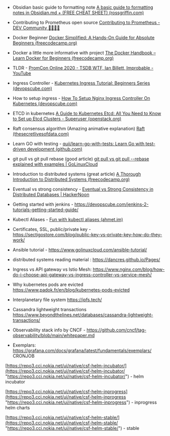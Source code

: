 - Obsidian basic guide to formatting note [A basic guide to formatting notes in Obsidian.md + (FREE CHEAT SHEET) (rossgriffin.com)](https://rossgriffin.com/tutorials/obsidian-basics-guide/)

- Contributing to Prometheus open source [Contributing to Prometheus - DEV Community 👩‍💻👨‍💻](https://dev.to/asquare14/contributing-to-prometheus-5f11)
- Docker Beginner [Docker Simplified: A Hands-On Guide for Absolute Beginners (freecodecamp.org)](https://www.freecodecamp.org/news/docker-simplified-96639a35ff36/)

- Docker a little more informative with project [The Docker Handbook – Learn Docker for Beginners (freecodecamp.org)](https://www.freecodecamp.org/news/the-docker-handbook/)

- TLDR - [PromCon Online 2020 - TSDB WTF, Ian Billett, Improbable - YouTube](https://www.youtube.com/watch?v=zTH7DKAWqHc&t=3s)

- Ingress Controller - [Kubernetes Ingress Tutorial: Beginners Series (devopscube.com)](https://devopscube.com/kubernetes-ingress-tutorial/)

- How to setup ingress - [How To Setup Nginx Ingress Controller On Kubernetes (devopscube.com)](https://devopscube.com/setup-ingress-kubernetes-nginx-controller/)
-  ETCD in kubernetes [A Guide to Kubernetes Etcd: All You Need to Know to Set up Etcd Clusters - Superuser (openstack.org)](https://superuser.openstack.org/articles/a-guide-to-kubernetes-etcd-all-you-need-to-know-to-set-up-etcd-clusters/)

- Raft consensus algorithm (Amazing animative explanation) [Raft (thesecretlivesofdata.com)](http://thesecretlivesofdata.com/raft/)

- Learn GO with testing - [quii/learn-go-with-tests: Learn Go with test-driven development (github.com)](https://github.com/quii/learn-go-with-tests)
- git pull vs git pull rebase (good article) [git pull vs git pull --rebase explained with examples | GoLinuxCloud](https://www.golinuxcloud.com/git-pull-vs-git-pull-rebase/)

- Introduction to distributed systems (great article) [A Thorough Introduction to Distributed Systems (freecodecamp.org)](https://www.freecodecamp.org/news/a-thorough-introduction-to-distributed-systems-3b91562c9b3c/)

- Eventual vs strong consistency - [Eventual vs Strong Consistency in Distributed Databases | HackerNoon](https://hackernoon.com/eventual-vs-strong-consistency-in-distributed-databases-282fdad37cf7) 

- Getting started with jenkins -  https://devopscube.com/jenkins-2-tutorials-getting-started-guide/
- Kubectl Aliases - [Fun with kubectl aliases (ahmet.im)](https://ahmet.im/blog/kubectl-aliases/)

- Certificates, SSL, public/private key - https://sectigostore.com/blog/public-key-vs-private-key-how-do-they-work/
- Ansible tutorial - https://www.golinuxcloud.com/ansible-tutorial/
- distributed systems  reading material : https://dancres.github.io/Pages/
- Ingress vs API gateway vs Istio Mesh: https://www.nginx.com/blog/how-do-i-choose-api-gateway-vs-ingress-controller-vs-service-mesh/
- Why kubernetes pods are evicted https://www.padok.fr/en/blog/kubernetes-pods-evicted
- Interplanetary file system https://ipfs.tech/
- Cassandra lightweight transactions https://www.beyondthelines.net/databases/cassandra-lightweight-transactions/
- Observability stack info by CNCF - https://github.com/cncf/tag-observability/blob/main/whitepaper.md
- Exemplars: https://grafana.com/docs/grafana/latest/fundamentals/exemplars/
CRONJOB

[https://repo3.cci.nokia.net/ui/native/csf-helm-incubator/](https://repo3.cci.nokia.net/ui/native/csf-helm-incubator/ "https://repo3.cci.nokia.net/ui/native/csf-helm-incubator/") - helm incubator

[https://repo3.cci.nokia.net/ui/native/csf-helm-inprogress](https://repo3.cci.nokia.net/ui/native/csf-helm-inprogress "https://repo3.cci.nokia.net/ui/native/csf-helm-inprogress") - inprogress helm charts

[https://repo3.cci.nokia.net/ui/native/csf-helm-stable/](https://repo3.cci.nokia.net/ui/native/csf-helm-stable/ "https://repo3.cci.nokia.net/ui/native/csf-helm-stable/") - stable





